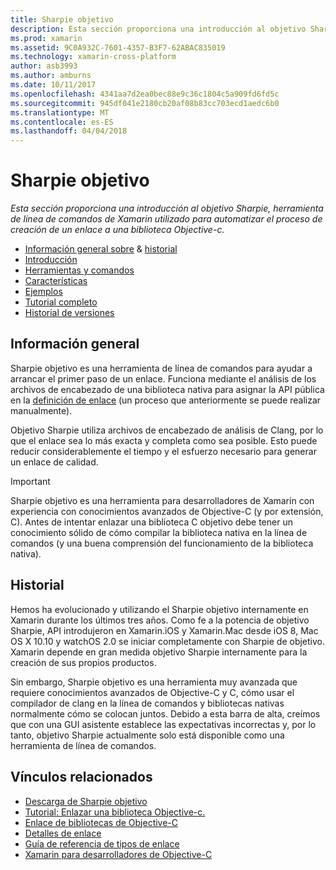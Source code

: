 ```yaml
---
title: Sharpie objetivo
description: Esta sección proporciona una introducción al objetivo Sharpie, herramienta de línea de comandos de Xamarin utilizado para automatizar el proceso de creación de un enlace a una biblioteca Objective-c.
ms.prod: xamarin
ms.assetid: 9C0A932C-7601-4357-B3F7-62ABAC835019
ms.technology: xamarin-cross-platform
author: asb3993
ms.author: amburns
ms.date: 10/11/2017
ms.openlocfilehash: 4341aa7d2ea0bec88e9c36c1804c5a909fd6fd5c
ms.sourcegitcommit: 945df041e2180cb20af08b83cc703ecd1aedc6b0
ms.translationtype: MT
ms.contentlocale: es-ES
ms.lasthandoff: 04/04/2018
---
```

# <a name="objective-sharpie"></a>Sharpie objetivo

_Esta sección proporciona una introducción al objetivo Sharpie, herramienta de línea de comandos de Xamarin utilizado para automatizar el proceso de creación de un enlace a una biblioteca Objective-c._

- [Información general sobre](#overview) & [historial](#history)
- [Introducción](get-started.md)
- [Herramientas y comandos](tools.md)
- [Características](platform/index.md)
- [Ejemplos](examples/index.md)
- [Tutorial completo](~/ios/platform/binding-objective-c/walkthrough.md)
- [Historial de versiones](releases.md)

## <a name="overview"></a>Información general

Sharpie objetivo es una herramienta de línea de comandos para ayudar a arrancar el primer paso de un enlace.
Funciona mediante el análisis de los archivos de encabezado de una biblioteca nativa para asignar la API pública en la [definición de enlace](~/cross-platform/macios/binding/objective-c-libraries.md#The_API_definition_file) (un proceso que anteriormente se puede realizar manualmente).

Objetivo Sharpie utiliza archivos de encabezado de análisis de Clang, por lo que el enlace sea lo más exacta y completa como sea posible. Esto puede reducir considerablemente el tiempo y el esfuerzo necesario para generar un enlace de calidad.

> [!IMPORTANT]
> Sharpie objetivo es una herramienta para desarrolladores de Xamarin con experiencia con conocimientos avanzados de Objective-C (y por extensión, C). Antes de intentar enlazar una biblioteca C objetivo debe tener un conocimiento sólido de cómo compilar la biblioteca nativa en la línea de comandos (y una buena comprensión del funcionamiento de la biblioteca nativa).

## <a name="history"></a>Historial

Hemos ha evolucionado y utilizando el Sharpie objetivo internamente en Xamarin durante los últimos tres años. Como fe a la potencia de objetivo Sharpie, API introdujeron en Xamarin.iOS y Xamarin.Mac desde iOS 8, Mac OS X 10.10 y watchOS 2.0 se iniciar completamente con Sharpie de objetivo. Xamarin depende en gran medida objetivo Sharpie internamente para la creación de sus propios productos.

Sin embargo, Sharpie objetivo es una herramienta muy avanzada que requiere conocimientos avanzados de Objective-C y C, cómo usar el compilador de clang en la línea de comandos y bibliotecas nativas normalmente cómo se colocan juntos. Debido a esta barra de alta, creímos que con una GUI asistente establece las expectativas incorrectas y, por lo tanto, objetivo Sharpie actualmente solo está disponible como una herramienta de línea de comandos.

## <a name="related-links"></a>Vínculos relacionados

- [Descarga de Sharpie objetivo](https://dl.xamarin.com/objective-sharpie/ObjectiveSharpie.pkg)
- [Tutorial: Enlazar una biblioteca Objective-c.](~/ios/platform/binding-objective-c/walkthrough.md)
- [Enlace de bibliotecas de Objective-C](~/cross-platform/macios/binding/objective-c-libraries.md)
- [Detalles de enlace](~/cross-platform/macios/binding/overview.md)
- [Guía de referencia de tipos de enlace](~/cross-platform/macios/binding/binding-types-reference.md)
- [Xamarin para desarrolladores de Objective-C](~/ios/get-started/objective-c-developers/index.md)
